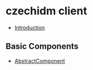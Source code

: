 # czechidm client

* [Introduction](./docs/Introduction.md)

## Basic Components

* [AbstractComponent](../src/components/basic/AbstractComponent/README.md)
